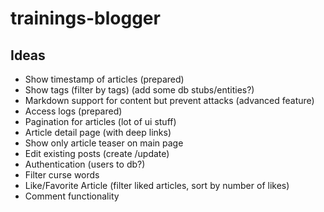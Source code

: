 # trainings-blogger

## Ideas
- Show timestamp of articles (prepared)
- Show tags (filter by tags) (add some db stubs/entities?)
- Markdown support for content but prevent attacks (advanced feature)
- Access logs (prepared)
- Pagination for articles (lot of ui stuff)
- Article detail page (with deep links)
- Show only article teaser on main page
- Edit existing posts (create /update)
- Authentication (users to db?)
- Filter curse words
- Like/Favorite Article (filter liked articles, sort by number of likes)
- Comment functionality

